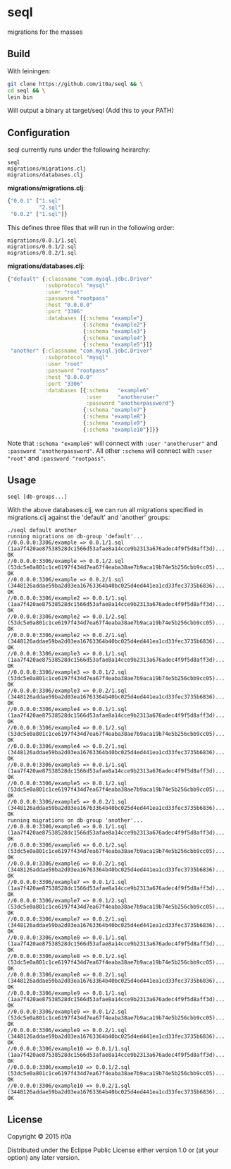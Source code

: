 # seql

migrations for the masses

## Build

With leiningen:
```bash
git clone https://github.com/it0a/seql && \
cd seql && \
lein bin
```
Will output a binary at target/seql (Add this to your PATH)

## Configuration

seql currently runs under the following heirarchy:
```
seql
migrations/migrations.clj
migrations/databases.clj
```

**migrations/migrations.clj**:
```clojure
{"0.0.1" ["1.sql"
          "2.sql"]
 "0.0.2" ["1.sql"]}
```
This defines three files that will run in the following order:
```
migrations/0.0.1/1.sql
migrations/0.0.1/2.sql
migrations/0.0.2/1.sql
```

**migrations/databases.clj**:
```clojure
{"default" {:classname "com.mysql.jdbc.Driver"
            :subprotocol "mysql"
            :user "root"
            :password "rootpass"
            :host "0.0.0.0"
            :port "3306"
            :databases [{:schema "example"}
                        {:schema "example2"}
                        {:schema "example3"}
                        {:schema "example4"}
                        {:schema "example5"}]}
 "another" {:classname "com.mysql.jdbc.Driver"
            :subprotocol "mysql"
            :user "root"
            :password "rootpass"
            :host "0.0.0.0"
            :port "3306"
            :databases [{:schema   "example6"
                         :user     "anotheruser"
                         :password "anotherpassword"}
                        {:schema "example7"}
                        {:schema "example8"}
                        {:schema "example9"}
                        {:schema "example10"}]}}
```

Note that `:schema "example6"` will connect with `:user "anotheruser"` and `:password "anotherpassword"`. All other `:schema` will connect with `:user "root"` and `:password "rootpass"`.


## Usage

```
seql [db-groups...]
```

With the above databases.clj, we can run all migrations specified in migrations.clj against the 'default' and 'another' groups:

```
./seql default another
running migrations on db-group 'default'...
//0.0.0.0:3306/example => 0.0.1/1.sql (1aa7f420ae87538528dc1566d53afae8a14cce9b2313a676adec4f9f5d8aff3d)... OK
//0.0.0.0:3306/example => 0.0.1/2.sql (53dc5e0a801c1ce6197f434d7ea67f4eaba38ae7b9aca19b74e5b256cbb9cc05)... OK
//0.0.0.0:3306/example => 0.0.2/1.sql (3448126addae59ba2d03ea16763364b40bc025d4ed441ea1cd33fec3735b6836)... OK
//0.0.0.0:3306/example2 => 0.0.1/1.sql (1aa7f420ae87538528dc1566d53afae8a14cce9b2313a676adec4f9f5d8aff3d)... OK
//0.0.0.0:3306/example2 => 0.0.1/2.sql (53dc5e0a801c1ce6197f434d7ea67f4eaba38ae7b9aca19b74e5b256cbb9cc05)... OK
//0.0.0.0:3306/example2 => 0.0.2/1.sql (3448126addae59ba2d03ea16763364b40bc025d4ed441ea1cd33fec3735b6836)... OK
//0.0.0.0:3306/example3 => 0.0.1/1.sql (1aa7f420ae87538528dc1566d53afae8a14cce9b2313a676adec4f9f5d8aff3d)... OK
//0.0.0.0:3306/example3 => 0.0.1/2.sql (53dc5e0a801c1ce6197f434d7ea67f4eaba38ae7b9aca19b74e5b256cbb9cc05)... OK
//0.0.0.0:3306/example3 => 0.0.2/1.sql (3448126addae59ba2d03ea16763364b40bc025d4ed441ea1cd33fec3735b6836)... OK
//0.0.0.0:3306/example4 => 0.0.1/1.sql (1aa7f420ae87538528dc1566d53afae8a14cce9b2313a676adec4f9f5d8aff3d)... OK
//0.0.0.0:3306/example4 => 0.0.1/2.sql (53dc5e0a801c1ce6197f434d7ea67f4eaba38ae7b9aca19b74e5b256cbb9cc05)... OK
//0.0.0.0:3306/example4 => 0.0.2/1.sql (3448126addae59ba2d03ea16763364b40bc025d4ed441ea1cd33fec3735b6836)... OK
//0.0.0.0:3306/example5 => 0.0.1/1.sql (1aa7f420ae87538528dc1566d53afae8a14cce9b2313a676adec4f9f5d8aff3d)... OK
//0.0.0.0:3306/example5 => 0.0.1/2.sql (53dc5e0a801c1ce6197f434d7ea67f4eaba38ae7b9aca19b74e5b256cbb9cc05)... OK
//0.0.0.0:3306/example5 => 0.0.2/1.sql (3448126addae59ba2d03ea16763364b40bc025d4ed441ea1cd33fec3735b6836)... OK
running migrations on db-group 'another'...
//0.0.0.0:3306/example6 => 0.0.1/1.sql (1aa7f420ae87538528dc1566d53afae8a14cce9b2313a676adec4f9f5d8aff3d)... OK
//0.0.0.0:3306/example6 => 0.0.1/2.sql (53dc5e0a801c1ce6197f434d7ea67f4eaba38ae7b9aca19b74e5b256cbb9cc05)... OK
//0.0.0.0:3306/example6 => 0.0.2/1.sql (3448126addae59ba2d03ea16763364b40bc025d4ed441ea1cd33fec3735b6836)... OK
//0.0.0.0:3306/example7 => 0.0.1/1.sql (1aa7f420ae87538528dc1566d53afae8a14cce9b2313a676adec4f9f5d8aff3d)... OK
//0.0.0.0:3306/example7 => 0.0.1/2.sql (53dc5e0a801c1ce6197f434d7ea67f4eaba38ae7b9aca19b74e5b256cbb9cc05)... OK
//0.0.0.0:3306/example7 => 0.0.2/1.sql (3448126addae59ba2d03ea16763364b40bc025d4ed441ea1cd33fec3735b6836)... OK
//0.0.0.0:3306/example8 => 0.0.1/1.sql (1aa7f420ae87538528dc1566d53afae8a14cce9b2313a676adec4f9f5d8aff3d)... OK
//0.0.0.0:3306/example8 => 0.0.1/2.sql (53dc5e0a801c1ce6197f434d7ea67f4eaba38ae7b9aca19b74e5b256cbb9cc05)... OK
//0.0.0.0:3306/example8 => 0.0.2/1.sql (3448126addae59ba2d03ea16763364b40bc025d4ed441ea1cd33fec3735b6836)... OK
//0.0.0.0:3306/example9 => 0.0.1/1.sql (1aa7f420ae87538528dc1566d53afae8a14cce9b2313a676adec4f9f5d8aff3d)... OK
//0.0.0.0:3306/example9 => 0.0.1/2.sql (53dc5e0a801c1ce6197f434d7ea67f4eaba38ae7b9aca19b74e5b256cbb9cc05)... OK
//0.0.0.0:3306/example9 => 0.0.2/1.sql (3448126addae59ba2d03ea16763364b40bc025d4ed441ea1cd33fec3735b6836)... OK
//0.0.0.0:3306/example10 => 0.0.1/1.sql (1aa7f420ae87538528dc1566d53afae8a14cce9b2313a676adec4f9f5d8aff3d)... OK
//0.0.0.0:3306/example10 => 0.0.1/2.sql (53dc5e0a801c1ce6197f434d7ea67f4eaba38ae7b9aca19b74e5b256cbb9cc05)... OK
//0.0.0.0:3306/example10 => 0.0.2/1.sql (3448126addae59ba2d03ea16763364b40bc025d4ed441ea1cd33fec3735b6836)... OK
```

## License

Copyright © 2015 it0a

Distributed under the Eclipse Public License either version 1.0 or (at
your option) any later version.
